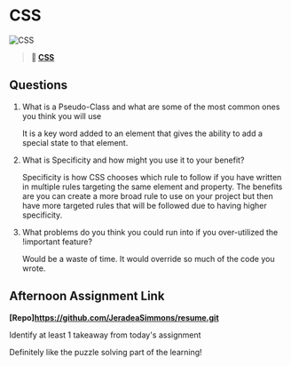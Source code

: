 # CSS

![CSS](https://bcw.blob.core.windows.net/public/cssUnit/1411879719053976)

> **📖 [CSS](https://codeworksacademy.com/fs-student-guide/resources/wk1/03-CSS)**

## Questions

1. What is a Pseudo-Class and what are some of the most common ones you think you will use
    
    It is a key word added to an element that gives the ability to add a special state to that element.

2. What is Specificity and how might you use it to your benefit?
   
   Specificity is how CSS chooses which rule to follow if you have written in multiple rules targeting the same element and property. The benefits are you can 
   create a more broad rule to use on your project but then have more targeted rules that will be followed due to having higher specificity.

3. What problems do you think you could run into if you over-utilized the !important feature?
   
   Would be a waste of time. It would override so much of the code you wrote. 

## Afternoon Assignment Link

**[Repo]https://github.com/JeradeaSimmons/resume.git**

Identify at least 1 takeaway from today's assignment

Definitely like the puzzle solving part of the learning!